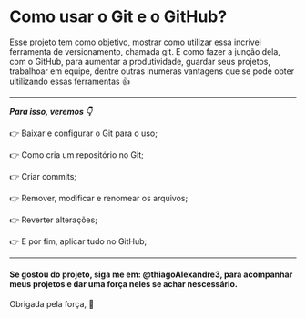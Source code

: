 # Como usar o Git e o GitHub?

Esse projeto tem como objetivo, mostrar como utilizar essa incrivel ferramenta de versionamento, chamada git. E como fazer a junção dela, com o GitHub, para aumentar a produtividade, guardar seus projetos, trabalhoar em equipe, dentre outras inumeras vantagens que se pode obter ultilizando essas ferramentas :+1:

***
_**Para isso, veremos :point_down:**_


:point_right: Baixar e configurar o Git para o uso; 

:point_right: Como cria um repositório no Git; 

:point_right: Criar commits; 

:point_right: Remover, modificar e renomear os arquivos;

:point_right: Reverter alterações;

:point_right: E por fim, aplicar tudo no GitHub;

***

#### Se gostou do projeto, siga me em: @thiagoAlexandre3, para acompanhar meus projetos e dar uma força neles se achar nescessário.

Obrigada pela força, :slightly_smiling_face:

